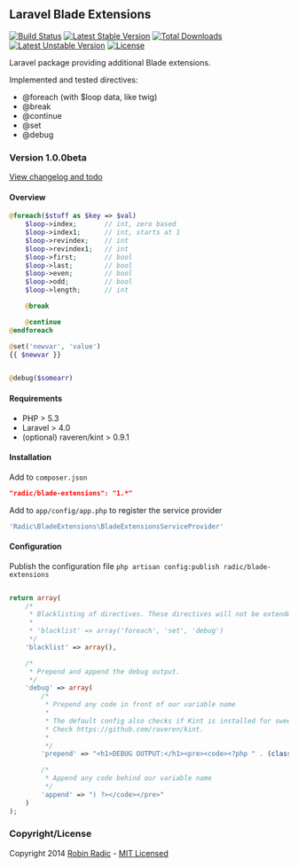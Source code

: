 ## Laravel Blade Extensions
[![Build Status](https://travis-ci.org/RobinRadic/blade-extensions.svg?branch=master)](https://travis-ci.org/RobinRadic/blade-extensions)
[![Latest Stable Version](https://poser.pugx.org/radic/blade-extensions/v/stable.svg)](https://packagist.org/packages/radic/blade-extensions)
[![Total Downloads](https://poser.pugx.org/radic/blade-extensions/downloads.svg)](https://packagist.org/packages/radic/blade-extensions)
[![Latest Unstable Version](https://poser.pugx.org/radic/blade-extensions/v/unstable.svg)](https://packagist.org/packages/radic/blade-extensions)
[![License](https://poser.pugx.org/radic/blade-extensions/license.svg)](https://packagist.org/packages/radic/blade-extensions)

Laravel package providing additional Blade extensions.

Implemented and tested directives:
- @foreach (with $loop data, like twig)
- @break
- @continue
- @set
- @debug


### Version 1.0.0beta
[View changelog and todo](https://github.com/RobinRadic/laravel-bukkit-console/blob/master/changelog.md)


#### Overview
```php
@foreach($stuff as $key => $val)
    $loop->index;       // int, zero based
    $loop->index1;      // int, starts at 1
    $loop->revindex;    // int
    $loop->revindex1;   // int
    $loop->first;       // bool
    $loop->last;        // bool
    $loop->even;        // bool
    $loop->odd;         // bool
    $loop->length;      // int

    @break

    @continue
@endforeach

@set('newvar', 'value')
{{ $newvar }}


@debug($somearr)
```

#### Requirements
- PHP > 5.3
- Laravel > 4.0
- (optional) raveren/kint > 0.9.1

#### Installation
Add to `composer.json`
```JSON
"radic/blade-extensions": "1.*"
```

Add to `app/config/app.php` to register the service provider
```php
'Radic\BladeExtensions\BladeExtensionsServiceProvider'
```

#### Configuration
Publish the configuration file
`php artisan config:publish radic/blade-extensions`

```php

return array(
    /*
     * Blacklisting of directives. These directives will not be extended. Example:
     *
     * 'blacklist' => array('foreach', 'set', 'debug')
     */
    'blacklist' => array(),

    /*
     * Prepend and append the debug output.
     */
    'debug' => array(
        /*
         * Prepend any code in front of our variable name
         *
         * The default config also checks if Kint is installed for sweet debug output.
         * Check https://github.com/raveren/kint.
         *
         */
        'prepend' => "<h1>DEBUG OUTPUT:</h1><pre><code><?php " . (class_exists('Kint') ? "Kint::dump(" : "var_dump("),

        /*
         * Append any code behind our variable name
         */
        'append' => ") ?></code></pre>"
    )
);
```

### Copyright/License
Copyright 2014 [Robin Radic](https://github.com/RobinRadic) - [MIT Licensed](http://radic.mit-license.org)